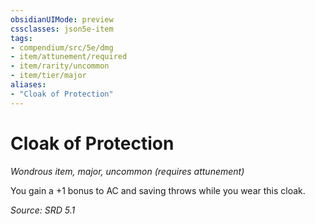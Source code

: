 ```yaml
---
obsidianUIMode: preview
cssclasses: json5e-item
tags:
- compendium/src/5e/dmg
- item/attunement/required
- item/rarity/uncommon
- item/tier/major
aliases: 
- "Cloak of Protection"
---
```

# Cloak of Protection
*Wondrous item, major, uncommon (requires attunement)*  


You gain a +1 bonus to AC and saving throws while you wear this cloak.

*Source: SRD 5.1*